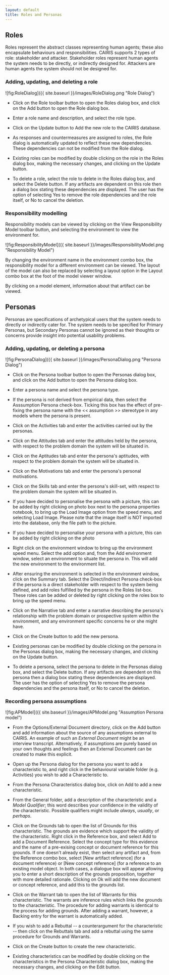 ```yaml
---
layout: default
title: Roles and Personas
---
```



## Roles ##

Roles represent the abstract classes representing human agents; these also encapsulate behaviours and responsibilities.  CAIRIS supports 2 types of role: stakeholder and attacker.  Stakeholder roles represent human agents the system needs to be directly, or indirectly designed for.  Attackers are human agents the system should not be designed for.

### Adding, updating, and deleting a role ###

![fig:RoleDialog]({{ site.baseurl }}/images/RoleDialog.png "Role Dialog")

* Click on the Role toolbar button to open the Roles dialog box, and click on the Add button to open the Role dialog box.

* Enter a role name and description, and select the role type.

* Click on the Update button  to Add the new role to the CAIRIS database.

* As responses and countermeasures are assigned to roles, the Role dialog is automatically updated to reflect these new dependencies.  These dependencies can not be modified from the Role dialog.

* Existing roles can be modified by double clicking on the role in the Roles dialog box, making the necessary changes, and clicking on the Update button.

* To delete a role, select the role to delete in the Roles dialog box, and select the Delete button.  If any artifacts are dependent on this role then a dialog box stating these dependencies are displayed.  The user has the option of selecting Yes to remove the role dependencies and the role itself, or No to cancel the deletion.

### Responsibility modelling ###

Responsibility models can be viewed by clicking on the View Responsibility Model toolbar button, and selecting the environment to view the environment for.

![fig:ResponsibilityModel]({{ site.baseurl }}/images/ResponsibilityModel.png "Responsibility Model")

By changing the environment name in the environment combo box, the responsibility model for a different environment can be viewed.  The layout of the model can also be replaced by selecting a layout option in the Layout combo box at the foot of the model viewer window.

By clicking on a model element, information about that artifact can be viewed.  

## Personas ##

Personas are specifications of archetypical users that the system needs to directly or indirectly cater for.
The system needs to be specified for Primary Personas, but Secondary Personas cannot be ignored as their thoughts or concerns provide insight into potential usability problems.

### Adding, updating, or deleting a persona ###

![fig:PersonaDialog]({{ site.baseurl }}/images/PersonaDialog.png "Persona Dialog")

* Click on the Persona toolbar button to open the Personas dialog box, and click on the Add button to open the Persona dialog box.

* Enter a persona name and select the persona type.

* If the persona is not derived from empirical data, then select the Asssumption Persona check-box.  Ticking this box has the effect of pre-fixing the persona name with the &lt;&lt; assumption &gt;&gt; stereotype in any models where the persona is present.

* Click on the Activities tab and enter the activities carried out by the personas.

* Click on the Attitudes tab and enter the attitudes held by the persona, with respect to the problem domain the system will be situated in.

* Click on the Aptitudes tab and enter the persona's aptitudes, with respect to the problem domain the system will be situated in.

* Click on the Motivations tab and enter the persona's personal motivations.

* Click on the Skills tab and enter the persona's skill-set, with respect to the problem domain the system will be situated in.

* If you have decided to personalise the persona with a picture, this can be added by right clicking on photo box next to the persona properties notebook, to bring up the Load Image option from the speed menu, and selecting Load Image.  Please note that the image itself is NOT imported into the database, only the file path to the picture.

* If you have decided to personalise your persona with a picture, this can be added by right clicking on the photo

* Right click on the environment window to bring up the environment speed menu.  Select the add option and, from the Add environment window, select an environment to situate the persona in.  This will add the new environment to the environment list.

* After ensuring the environment is selected in the environment window, click on the Summary tab.  Select the Direct/Indirect Persona check-box if the persona is a direct stakeholder with respect to the system being defined, and add roles fulfilled by the persona in the Roles list-box.  These roles can be added or deleted by right clicking on the roles box to bring up the speed menu.

* Click on the Narrative tab and enter a narrative describing the persona's relationship with the problem domain or prospective system within the environment, and any environment specific concerns he or she might have.

* Click on the Create button to add the new persona.

* Existing personas can be modified by double clicking on the persona in the Personas dialog box, making the necessary changes, and clicking on the Update button.

* To delete a persona, select the persona to delete in the Personas dialog box, and select the Delete button.  If any artifacts are dependent on this persona then a dialog box stating these dependencies are displayed.  The user has the option of selecting Yes to remove the persona dependencies and the persona itself, or No to cancel the deletion.

### Recording persona assumptions ###

![fig:APModel]({{ site.baseurl }}/images/APModel.png "Assumption Persona model")

* From the Options/External Document directory, click on the Add button and add information about the source of any assumptions external to CAIRIS.  An example of such an *External Document* might be an interview transcript.  Alternatively, if assumptions are purely based on your own thoughts and feelings then an External Document can be created to make this explicit.

* Open up the Persona dialog for the persona you want to add a characteristic to, and right click in the behavioural variable folder (e.g. Activities) you wish to add a Characteristic to.

* From the Persona Characteristics dialog box, click on Add to add a new characteristic.

* From the General folder, add a description of the characteristic and a *Model Qualifier*; this word describes your confidence in the validity of the characteristic.  Possible qualifiers might include *always*, *usually*, or *perhaps*.

* Click on the Grounds tab to open the list of Grounds for this characteristic.  The grounds are evidence which support the validity of the characteristic.  Right click in the Reference box, and select Add to add a Document Reference.  Select the concept type for this evidence and the name of a pre-exising concept or document reference for this grounds.  If one doesn't already exist, then select any artifact and, from the Reference combo box, select [New artifact reference] (for a document reference) or [New concept reference] (for a reference to an existing model object.  In both cases, a dialogue box will appear allowing you to enter a short description of the grounds proposition, together with more detailed rationale.  Clicking on Ok will add the new document or concept reference, and add this to the grounds list.

* Click on the Warrant tab to open the list of Warrants for this characteristic.  The warrants are inference rules which links the grounds to the characteristic.  The procedure for adding warrants is identical to the process for adding grounds.  After adding a warrant, however, a Backing entry for the warrant is automatically added.

* If you wish to add a Rebuttal -- a counterargument for the characteristic -- then click on the Rebuttals tab and add a rebuttal using the same procedure for Grounds and Warrants.

* Click on the Create button to create the new characteristic.

* Existing characteristics can be modified by double clicking on the characteristics in the Persona Characteristic dialog box, making the necessary changes, and clicking on the Edit button.
